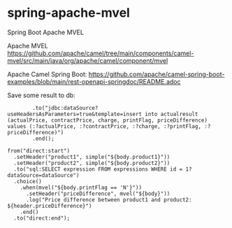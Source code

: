 # spring-apache-mvel
Spring Boot Apache MVEL


Apache MVEL
https://github.com/apache/camel/tree/main/components/camel-mvel/src/main/java/org/apache/camel/component/mvel


Apache Camel Spring Boot:
https://github.com/apache/camel-spring-boot-examples/blob/main/rest-openapi-springdoc/README.adoc


Save some result to db:
```
        .to("jdbc:dataSource?useHeadersAsParameters=true&template=insert into actualresult (actualPrice, contractPrice, charge, printFlag, priceDifference) values (:?actualPrice, :?contractPrice, :?charge, :?printFlag, :?priceDifference)")
        .end();
 ```


```
from("direct:start")
  .setHeader("product1", simple("${body.product1}"))
  .setHeader("product2", simple("${body.product2}"))
  .to("sql:SELECT expression FROM expressions WHERE id = 1?dataSource=dataSource")
  .choice()
    .when(mvel("${body.printFlag == 'N'}"))
      .setHeader("priceDifference", mvel("${body}"))
      .log("Price difference between product1 and product2: ${header.priceDifference}")
    .end()
  .to("direct:end");

```
